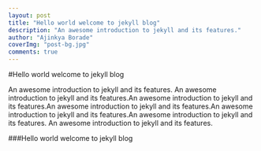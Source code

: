 ```yaml
---
layout: post
title: "Hello world welcome to jekyll blog"
description: "An awesome introduction to jekyll and its features."
author: "Ajinkya Borade"
coverImg: "post-bg.jpg"
comments: true
---
```



#Hello world welcome to jekyll blog

An awesome introduction to jekyll and its features. An awesome introduction to jekyll and its features.An awesome introduction to jekyll and its features.An awesome introduction to jekyll and its features.An awesome introduction to jekyll and its features.An awesome introduction to jekyll and its features. An awesome introduction to jekyll and its features.


###Hello world welcome to jekyll blog

